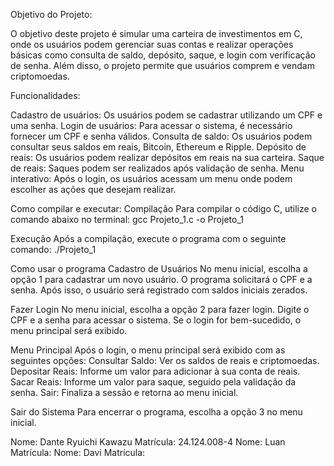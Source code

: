 Objetivo do Projeto:

O objetivo deste projeto é simular uma carteira de investimentos em C, onde os usuários podem gerenciar suas contas e realizar operações básicas como consulta de saldo, depósito, saque, e login com verificação de senha. Além disso, o projeto permite que usuários comprem e vendam criptomoedas.

Funcionalidades:

Cadastro de usuários: Os usuários podem se cadastrar utilizando um CPF e uma senha.
Login de usuários: Para acessar o sistema, é necessário fornecer um CPF e senha válidos.
Consulta de saldo: Os usuários podem consultar seus saldos em reais, Bitcoin, Ethereum e Ripple.
Depósito de reais: Os usuários podem realizar depósitos em reais na sua carteira.
Saque de reais: Saques podem ser realizados após validação de senha.
Menu interativo: Após o login, os usuários acessam um menu onde podem escolher as ações que desejam realizar.

Como compilar e executar:
Compilação
Para compilar o código C, utilize o comando abaixo no terminal:
gcc Projeto_1.c -o Projeto_1

Execução
Após a compilação, execute o programa com o seguinte comando:
./Projeto_1

Como usar o programa
Cadastro de Usuários
No menu inicial, escolha a opção 1 para cadastrar um novo usuário.
O programa solicitará o CPF e a senha. Após isso, o usuário será registrado com saldos iniciais zerados.

Fazer Login
No menu inicial, escolha a opção 2 para fazer login.
Digite o CPF e a senha para acessar o sistema. Se o login for bem-sucedido, o menu principal será exibido.

Menu Principal
Após o login, o menu principal será exibido com as seguintes opções:
Consultar Saldo: Ver os saldos de reais e criptomoedas.
Depositar Reais: Informe um valor para adicionar à sua conta de reais.
Sacar Reais: Informe um valor para saque, seguido pela validação da senha.
Sair: Finaliza a sessão e retorna ao menu inicial.

Sair do Sistema
Para encerrar o programa, escolha a opção 3 no menu inicial.

Nome: Dante Ryuichi Kawazu Matrícula: 24.124.008-4
Nome: Luan  Matrícula:
Nome: Davi  Matrícula:
